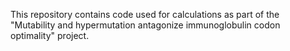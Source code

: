 This repository contains code used for calculations as part of the "Mutability and hypermutation antagonize immunoglobulin codon optimality" project.
